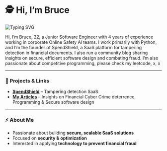 # 🕵️ Hi, I’m Bruce

![Typing SVG](https://readme-typing-svg.herokuapp.com?font=Fira+Code&size=16&duration=8000&pause=500&color=888888&width=800&lines=Junior+Software+Engineer+•+Algorithm+Optimization+•+Combating+Financial+Crime)

Hi, I’m Bruce, 22, a Junior Software Engineer with 4 years of experience working in corporate Online Safety AI teams. I work primarily with Python, and I’m the founder of SpendShield, a SaaS platform for tampering detection in financial documents. I also run a community blog sharing insights on secure, efficient software design and combating fraud. I’m also passionate about competitive programming, please check my leetcode, x, x

---

### 📌 Projects & Links
- **[SpendShield](link-to-spendshield)** – Tampering detection SaaS  
- **[My Articles](https://medium.com/@bruce191)** – Insights on Financial Cyber Crime deterrence, Programming & Secure software design
---

### ⚡ About Me
- Passionate about building **secure, scalable SaaS solutions**  
- Focused on **security & optimization**  
- Interested in applying **technology to prevent financial fraud**
